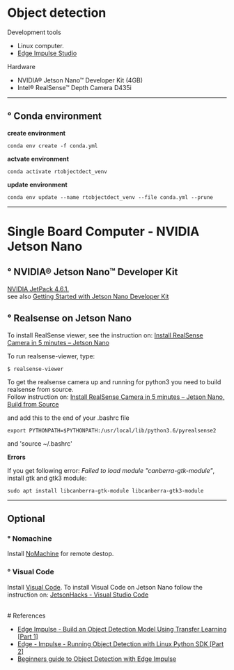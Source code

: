 # Object detection 

Development tools
- Linux computer.
- [Edge Impulse Studio](https://www.edgeimpulse.com/)

Hardware
- NVIDIA® Jetson Nano™ Developer Kit (4GB)
- Intel® RealSense™ Depth Camera D435i

---

## ° Conda environment

**create environment**
```
conda env create -f conda.yml
```

**actvate environment**
```
conda activate rtobjectdect_venv
```

**update environment**
```
conda env update --name rtobjectdect_venv --file conda.yml --prune
```
---

# Single Board Computer - NVIDIA Jetson Nano

## ° NVIDIA® Jetson Nano™ Developer Kit 

[NVIDIA JetPack 4.6.1.](https://developer.nvidia.com/embedded/jetpack-sdk-461)<br>
see also [Getting Started with Jetson Nano Developer Kit](https://developer.nvidia.com/embedded/learn/get-started-jetson-nano-devkit)

## ° Realsense on Jetson Nano

To install RealSense viewer, see the instruction on: [Install RealSense Camera in 5 minutes – Jetson Nano](https://jetsonhacks.com/2019/12/22/install-realsense-camera-in-5-minutes-jetson-nano/)

To run realsense-viewer, type: 

```
$ realsense-viewer
```

To get the realsense camera up and running for python3 you need to build realsense from source.<br> 
Follow instruction on: [Install RealSense Camera in 5 minutes – Jetson Nano, Build from Source](https://jetsonhacks.com/2019/12/22/install-realsense-camera-in-5-minutes-jetson-nano/)

and add this to the end of your .bashrc file 
```
export PYTHONPATH=$PYTHONPATH:/usr/local/lib/python3.6/pyrealsense2
```

and 'source ~/.bashrc'

**Errors**

If you get following error: *Failed to load module "canberra-gtk-module"*, install gtk and gtk3 module:

```
sudo apt install libcanberra-gtk-module libcanberra-gtk3-module
```

---
## Optional
### ° Nomachine

Install [NoMachine](https://www.nomachine.com/) for remote destop. 

### ° Visual Code

Install [Visual Code](https://code.visualstudio.com/). To install Visual Code on Jetson Nano follow the instruction on: [JetsonHacks - Visual Studio Code](https://jetsonhacks.com/2020/11/28/visual-studio-code/)

<br>
# References

- [Edge Impulse - Build an Object Detection Model Using Transfer Learning [Part 1]](https://www.youtube.com/watch?v=Vwv0PJPeC4s&list=PL7VEa1KauMQqAbcN_RxSON4P7fPpNTJxl&index=4)
- [Edge - Impulse - Running Object Detection with Linux Python SDK [Part 2]](https://www.youtube.com/watch?v=rUzXcICfDR0&list=PL7VEa1KauMQqAbcN_RxSON4P7fPpNTJxl&index=3)
- [Beginners guide to Object Detection with Edge Impulse](https://peter-ing.medium.com/beginners-guide-to-object-detection-with-edge-impulse-c8ea95f844a0)